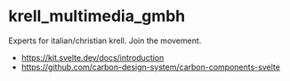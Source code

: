 # krell_multimedia_gmbh
Experts for italian/christian krell. Join the movement.

* https://kit.svelte.dev/docs/introduction
* https://github.com/carbon-design-system/carbon-components-svelte

